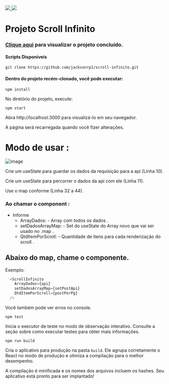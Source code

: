 <div style="display: inline">
  <a href="https://www.jacksondev.com.br/" target="_blank">
    <img src="https://img.shields.io/static/v1?label=Website&message=JacksonDev&color=red&style=for-the-badge&logo=webflow"/>
  </a>
  <a href="https://pt-br.reactjs.org/" target="_blank">
    <img src="https://img.shields.io/static/v1?label=&message=React Js&color=202124&style=flat-square&logo=react"/>
  </a>
</div>

# Projeto Scroll Infinito

### <a href="https://jacksonrp1.github.io/scroll-infinito/build/">Clique aqui</a> para visualizar o projeto concluído.

#### Scripts Disponíveis

```
git clone https://github.com/jacksonrp1/scroll-infinito.git
```

#### Dentro do projeto recém-clonado, você pode executar:

```
npm install
```

No diretório do projeto, execute:

```
npm start
```

Abra http://localhost:3000 para visualizá-lo em seu navegador.

A página será recarregada quando você fizer alterações.

# Modo de usar :

![image](https://user-images.githubusercontent.com/83042566/214996980-6e6966df-0e5b-4c98-ba36-e9b48a77053a.png)

Crie um useState para guardar os dados da requisição para a api (Linha 10).

Crie um useState para percorrer o dados da api com ele (Linha 11).

Use o map conforme (Linha 32 a 44).

### Ao chamar o component :
<!--ts-->
  * Informe
    * ArrayDados: - Array com todos os dados .
    * setDadosArrayMap: - Set do useState do Array novo que vai ser usado no .map .
    * QtdItemPorScroll: - Quantidade de itens para cada renderização do scroll .
<!--te-->


## Abaixo do map, chame o componente.
Exemplo:
```javascript
  <ScrollInfinito
    ArrayDados={api}
    setDadosArrayMap={setPostApi}
    QtdItemPorScroll={postPorPg}
  />
```


Você também pode ver erros no console.
```
npm test
```
Inicia o executor de teste no modo de observação interativo.
Consulte a seção sobre como executar testes para obter mais informações.
```
npm run build
```
Cria o aplicativo para produção na pasta `build`.
Ele agrupa corretamente o React no modo de produção e otimiza a compilação para o melhor desempenho.

A compilação é minificada e os nomes dos arquivos incluem os hashes.
Seu aplicativo está pronto para ser implantado!
